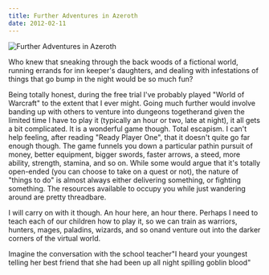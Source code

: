 ```yaml
---
title: Further Adventures in Azeroth
date: 2012-02-11
---
```


![Further Adventures in Azeroth](https://source.unsplash.com/s9CC2SKySJM/1600x900)

Who knew that sneaking through the back woods of a fictional world, running errands for inn keeper's daughters, and dealing with infestations of things that go bump in the night would be so much fun?

Being totally honest, during the free trial I've probably played "World of Warcraft" to the extent that I ever might. Going much further would involve banding up with others to venture into dungeons togetherand given the limited time I have to play it (typically an hour or two, late at night), it all gets a bit complicated. It is a wonderful game though. Total escapism. I can't help feeling, after reading "Ready Player One", that it doesn't quite go far enough though. The game funnels you down a particular pathin pursuit of money, better equipment, bigger swords, faster arrows, a steed, more ability, strength, stamina, and so on. While some would argue that it's totally open-ended (you can choose to take on a quest or not), the nature of "things to do" is almost always either delivering something, or fighting something. The resources available to occupy you while just wandering around are pretty threadbare.

I will carry on with it though. An hour here, an hour there. Perhaps I need to teach each of our children how to play it, so we can train as warriors, hunters, mages, paladins, wizards, and so onand venture out into the darker corners of the virtual world.

Imagine the conversation with the school teacher"I heard your youngest telling her best friend that she had been up all night spilling goblin blood"